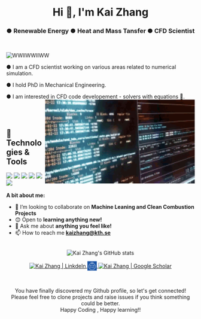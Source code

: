 <h1 align="center">Hi 👋, I'm Kai Zhang</h1>
<h3 align="center">  ● Renewable Energy  ● Heat and Mass Tansfer ● CFD Scientist </h3>

<br />

<p align="left"> <img src="https://komarev.com/ghpvc/?username=WWIIWWIIWW" alt="WWIIWWIIWW" /> </p>

● I am a CFD scientist working on various areas related to numerical simulation.

● I hold PhD in Mechanical Engineering.

● I am interested in CFD code developement - solvers with equations
   🚀.
<br>
<img align="right" alt="GIF" src="https://github.com/WWIIWWIIWW/WWIIWWIIWW/blob/main/logo.gif" width="400px" />

<br/>

<br>


## 🔧 Technologies & Tools
![](https://img.shields.io/badge/OS-Linux-informational?style=flat&logo=linux&logoColor=white&color=2bbc8a)
![](https://img.shields.io/badge/OS-Windows-informational?style=flat&logo=windows&logoColor=white&color=2bbc8a)
![](https://img.shields.io/badge/Code-Python-informational?style=flat&logo=python&logoColor=white&color=2bbc8a)
![](https://img.shields.io/badge/Code-C++-informational?style=flat&logo=cplusplus&logoColor=white&color=2bbc8a)
![](https://img.shields.io/badge/Shell-Bash-informational?style=flat&logo=gnu-bash&logoColor=white&color=2bbc8a)
![](https://img.shields.io/badge/Tools-OpenFOAM&ANSYS&PARAVIEW-informational?style=flat&logo=postgresql&logoColor=white&color=2bbc8a)
  
  
**A bit about me:**

- 👯 I’m looking to collaborate on **Machine Leaning and Clean Combustion Projects**
- 😊 Open to **learning anything new!**
- 💬 Ask me about **anything you feel like!**
- 📫 How to reach me **kaizhang@kth.se**

<br>
<div align="center">
  <img src="https://github-readme-stats.vercel.app/api?username=WWIIWWIIWW&v=1&show_icons=true&theme=dark&include_all_commits=true&count_private=true&" alt="Kai Zhang's GitHub stats">
</div>


<p align="center">
<a href="https://www.linkedin.com/in/kai-zhang-77bb48a4/">	
  <img align="center" alt="Kai Zhang | LinkdeIn" width="25px" height="25" src="https://cdn.jsdelivr.net/npm/simple-icons@v3/icons/linkedin.svg" />	
</a>	
<a href="https://www.kth.se/profile/kaizhang">	
  <img align="center" alt="Kai Zhang | KTH" width="25px" height="25" src="https://github.com/WWIIWWIIWW/WWIIWWIIWW/blob/main/KTH.jpg" />	
</a>	
<a href="https://scholar.google.com/citations?user=lfUyemMAAAAJ&hl=en">	
  <img align="center" alt="Kai Zhang | Google Scholar" width="25px" height="25" src="https://cdn.jsdelivr.net/npm/simple-icons@v3/icons/googlescholar.svg" />	
</a>
</p>
<br>

<p align="center">
You have finally discovered my Github profile, so let's get connected!
<br/>
Please feel free to clone projects and raise issues if you think something could be better.
<br/>
Happy Coding , Happy learning!!
</p>  
